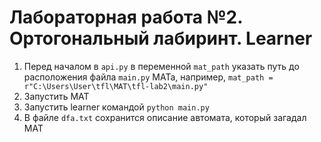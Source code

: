 # Лабораторная работа №2. Ортогональный лабиринт. Learner

1. Перед началом в `api.py` в переменной `mat_path` указать путь до расположения файла `main.py` МАТа, например, `mat_path = r"C:\Users\User\tfl\MAT\tfl-lab2\main.py"`
2. Запустить МАТ
3. Запустить learner командой `python main.py` 
4. В файле `dfa.txt` сохранится описание автомата, который загадал МАТ